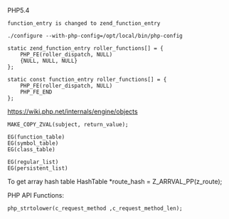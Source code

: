 


PHP5.4

    function_entry is changed to zend_function_entry

    ./configure --with-php-config=/opt/local/bin/php-config

    static zend_function_entry roller_functions[] = {
        PHP_FE(roller_dispatch, NULL)
        {NULL, NULL, NULL}
    };

    static const function_entry roller_functions[] = {
        PHP_FE(roller_dispatch, NULL)
        PHP_FE_END
    };



https://wiki.php.net/internals/engine/objects


    MAKE_COPY_ZVAL(subject, return_value);

    EG(function_table)
    EG(symbol_table)
    EG(class_table)

    EG(regular_list)
    EG(persistent_list)

To get array hash table
    HashTable *route_hash = Z_ARRVAL_PP(z_route);


PHP API Functions:

    php_strtolower(c_request_method ,c_request_method_len);
